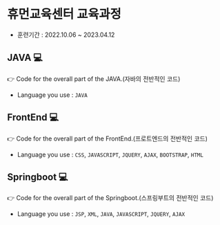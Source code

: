 # 휴먼교육센터 교육과정
- 훈련기간 : 2022.10.06 ~ 2023.04.12


## JAVA 💻
:point_right: Code for the overall part of the JAVA.(자바의 전반적인 코드)
- Language you use : `JAVA` 

## FrontEnd 💻
:point_right: Code for the overall part of the FrontEnd.(프로트엔드의 전반적인 코드)
- Language you use : `CSS`, `JAVASCRIPT`, `JQUERY`, `AJAX`, `BOOTSTRAP`, `HTML`

## Springboot 💻
:point_right: Code for the overall part of the Springboot.(스프링부트의 전반적인 코드)
- Language you use : `JSP`, `XML`, `JAVA`, `JAVASCRIPT`, `JQUERY`, `AJAX`
